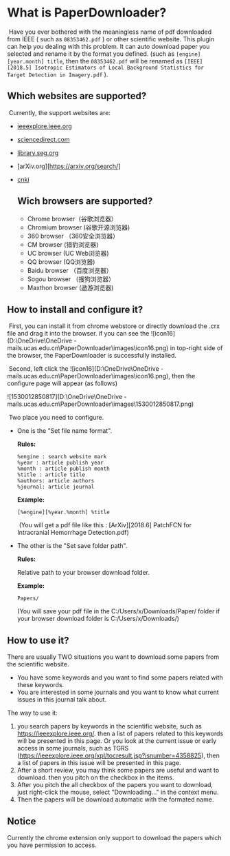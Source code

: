 # What is PaperDownloader?

​	Have you ever bothered with the meaningless name of pdf downloaded from IEEE ( such as `08353462.pdf` ) or other scientific website. This plugin can help you dealing with this problem.
	It can auto download paper you selected and rename it by the format you defined. (such as `[engine][year.month] title`, then the `08353462.pdf` will be renamed as `[IEEE][2018.5] Isotropic Estimators of Local Background Statistics for Target Detection in Imagery.pdf` ). 



## Which websites are supported?

​	Currently, the support websites are:

- [ieeexplore.ieee.org](https://ieeexplore.ieee.org/)

- [sciencedirect.com](https://www.sciencedirect.com/)

- [library.seg.org](https://library.seg.org/)

- [arXiv.org][https://arxiv.org/search/]

- [cnki](http://www.cnki.net/)

  ## Wich browsers are supported?

  - Chrome browser（谷歌浏览器）
  - Chromium browser (谷歌开源浏览器)
  - 360 browser （360安全浏览器）
  - CM browser   (猎豹浏览器)
  - UC browser  (UC Web浏览器)
  - QQ browser (QQ浏览器)
  - Baidu browser （百度浏览器）
  - Sogou browser （搜狗浏览器）
  - Maxthon browser  (遨游浏览器)

## How to install and configure it?

​	First, you can install it from chrome webstore or directly download the .crx file and drag it into the browser. if you can see the ![icon16](D:\OneDrive\OneDrive - mails.ucas.edu.cn\PaperDownloader\images\icon16.png) in top-right side of the browser, the PaperDownloader is successfully installed.

​	Second,  left click the ![icon16](D:\OneDrive\OneDrive - mails.ucas.edu.cn\PaperDownloader\images\icon16.png), then the configure page will appear (as follows)

![1530012850817](D:\OneDrive\OneDrive - mails.ucas.edu.cn\PaperDownloader\images\1530012850817.png)

​	Two place you need to configure. 

 - One is the "Set file name format".

   **Rules:**

   ```
   %engine : search website mark 
   %year : article publish year 
   %month : article publish month 
   %title : article title 
   %authors: article authors 
   %journal: article journal 
   ```

   **Example:**

   ```
   [%engine][%year.%month] %title
   ```

   ​	(You will get a pdf file like this : \[ArXiv][2018.6] PatchFCN for Intracranial Hemorrhage Detection.pdf)

- The other is the "Set save folder path".

  **Rules:**

  Relative path to your browser download folder.

  **Example:**

  ```
  Papers/  
  ```

  (You will save your pdf file in the C:/Users/x/Downloads/Paper/ folder if your browser download folder is C:/Users/x/Downloads/)

## How to use it?

There are usually TWO situations you want to download some papers from the scientific website.

- You have some keywords and you want to find some papers related with these keywords.
- You are interested in some journals and you want to know what current issues in this journal talk about.



The way to use it:

1. you search papers by keywords in the scientific website, such as https://ieeexplore.ieee.org/. then a list of papers related to this keywords will be presented in this page. Or you look at the current issue or early access in some journals, such as TGRS (https://ieeexplore.ieee.org/xpl/tocresult.jsp?isnumber=4358825), then a list of papers in this issue will be presented in this page.
2. After a short review, you may think some papers are useful and want to download. then you pitch on the checkbox in the items.
3. After you pitch the all checkbox of the papers you want to download, just right-click the mouse, select  "Downloading..." in the context menu.
4. Then the papers will be download automatic with the formated name.



## Notice

Currently the chrome extension only support to download the papers which you have permission to access.
